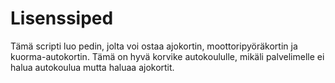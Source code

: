 # Lisenssiped

Tämä scripti luo pedin, jolta voi ostaa ajokortin, moottoripyöräkortin ja kuorma-autokortin. Tämä on hyvä korvike autokoululle, mikäli palvelimelle ei halua autokoulua mutta haluaa ajokortit.
